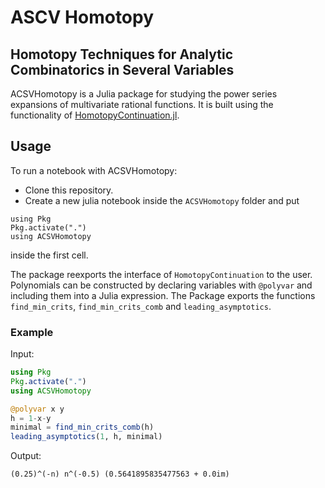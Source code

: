 # ASCV Homotopy
## Homotopy Techniques for Analytic Combinatorics in Several Variables
ACSVHomotopy is a Julia package for studying the power series expansions of multivariate rational functions.
It is built using the functionality of [HomotopyContinuation.jl](https://www.juliahomotopycontinuation.org/).

## Usage
To run a notebook with ACSVHomotopy:
- Clone this repository.
- Create a new julia notebook inside the `ACSVHomotopy` folder and put
```
using Pkg
Pkg.activate(".")
using ACSVHomotopy
```
inside the first cell.

The package reexports the interface of `HomotopyContinuation` to the user.
Polynomials can be constructed by declaring variables with `@polyvar` and including them into a Julia expression.
The Package exports the functions `find_min_crits`, `find_min_crits_comb` and `leading_asymptotics`.

### Example
Input:
```julia
using Pkg
Pkg.activate(".")
using ACSVHomotopy

@polyvar x y
h = 1-x-y
minimal = find_min_crits_comb(h)
leading_asymptotics(1, h, minimal)
```
Output:
```
(0.25)^(-n) n^(-0.5) (0.5641895835477563 + 0.0im)
```



